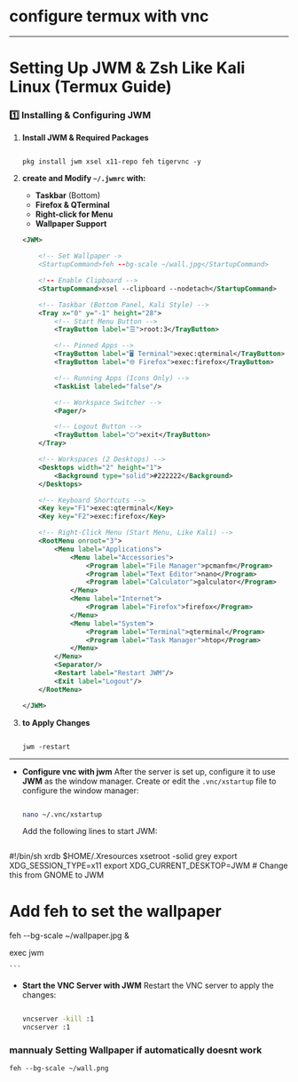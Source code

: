 # configure termux with vnc

---

# **Setting Up JWM & Zsh Like Kali Linux (Termux Guide)**

### **1️⃣ Installing & Configuring JWM**

1. **Install JWM & Required Packages**
    
    ```
    
    pkg install jwm xsel x11-repo feh tigervnc -y
    ```
    
    
3. **create and Modify `~/.jwmrc` with:**
    - **Taskbar** (Bottom)
    - **Firefox & QTerminal**
    - **Right-click for Menu**
    - **Wallpaper Support**
    
    ```xml
    <JWM>
    
        <!-- Set Wallpaper ->
        <StartupCommand>feh --bg-scale ~/wall.jpg</StartupCommand>
    
        <!-- Enable Clipboard -->
        <StartupCommand>xsel --clipboard --nodetach</StartupCommand>
    
        <!-- Taskbar (Bottom Panel, Kali Style) -->
        <Tray x="0" y="-1" height="28">
            <!-- Start Menu Button -->
            <TrayButton label="☰">root:3</TrayButton>
    
            <!-- Pinned Apps -->
            <TrayButton label="🖥 Terminal">exec:qterminal</TrayButton>
            <TrayButton label="🌐 Firefox">exec:firefox</TrayButton>
    
            <!-- Running Apps (Icons Only) -->
            <TaskList labeled="false"/>
    
            <!-- Workspace Switcher -->
            <Pager/>
    
            <!-- Logout Button -->
            <TrayButton label="⏻">exit</TrayButton>
        </Tray>
    
        <!-- Workspaces (2 Desktops) -->
        <Desktops width="2" height="1">
            <Background type="solid">#222222</Background>
        </Desktops>
    
        <!-- Keyboard Shortcuts -->
        <Key key="F1">exec:qterminal</Key>
        <Key key="F2">exec:firefox</Key>
    
        <!-- Right-Click Menu (Start Menu, Like Kali) -->
        <RootMenu onroot="3">
            <Menu label="Applications">
                <Menu label="Accessories">
                    <Program label="File Manager">pcmanfm</Program>
                    <Program label="Text Editor">nano</Program>
                    <Program label="Calculator">galculator</Program>
                </Menu>
                <Menu label="Internet">
                    <Program label="Firefox">firefox</Program>
                </Menu>
                <Menu label="System">
                    <Program label="Terminal">qterminal</Program>
                    <Program label="Task Manager">htop</Program>
                </Menu>
            </Menu>
            <Separator/>
            <Restart label="Restart JWM"/>
            <Exit label="Logout"/>
        </RootMenu>
    
    </JWM>
    
    ```
    
4. **to Apply Changes**
    
    ```
    
    jwm -restart
    
    ```
    

---

- **Configure vnc with jwm**
After the server is set up, configure it to use **JWM** as the window manager. Create or edit the `.vnc/xstartup` file to configure the window manager:
    
    ```bash
    
    nano ~/.vnc/xstartup
    
    ```
    
    Add the following lines to start JWM:
    
    ```bash
    
#!/bin/sh
xrdb $HOME/.Xresources
xsetroot -solid grey
export XDG_SESSION_TYPE=x11
export XDG_CURRENT_DESKTOP=JWM  # Change this from GNOME to JWM

# Add feh to set the wallpaper
feh --bg-scale ~/wallpaper.jpg &

exec jwm

    
    ```
    
- **Start the VNC Server with JWM**
Restart the VNC server to apply the changes:
    
    ```bash
    
    vncserver -kill :1
    vncserver :1
    
    ```


    
### **mannualy Setting Wallpaper if automatically doesnt work**

```xml
feh --bg-scale ~/wall.png

```



